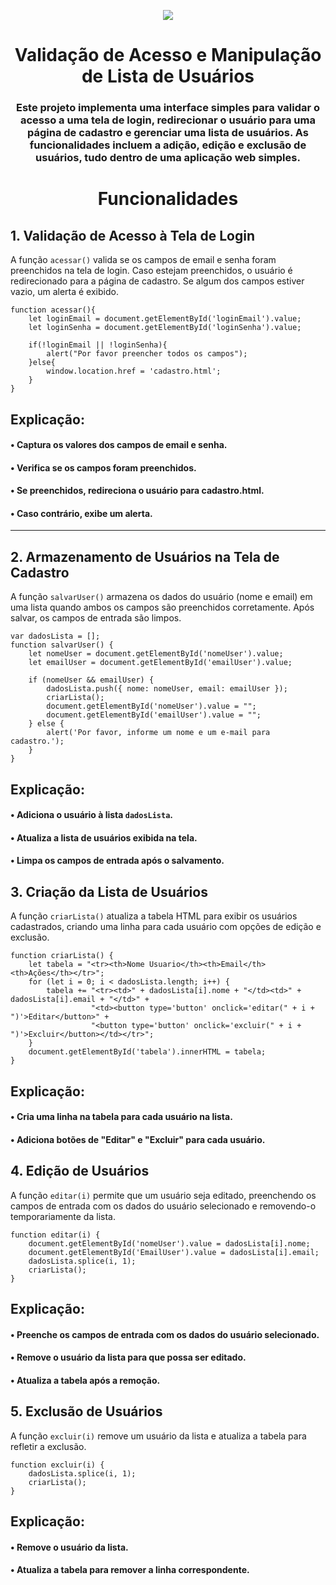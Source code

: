 <p align="center">
  <img loading="lazy" src="http://img.shields.io/static/v1?label=STATUS&message=INCOMPLETO&color=yellow&style=for-the-badge"/>
</p>

<h1 align="center">Validação de Acesso e Manipulação de Lista de Usuários</h1>

<h3 align="center"> Este projeto implementa uma interface simples para validar o acesso a uma tela de login, redirecionar o usuário para uma página de cadastro e gerenciar uma lista de usuários. As funcionalidades incluem a adição, edição e exclusão de usuários, tudo dentro de uma aplicação web simples. </h3>

<h1 align="center"> Funcionalidades </h1>

## 1. Validação de Acesso à Tela de Login

A função `acessar()` valida se os campos de email e senha foram preenchidos na tela de login. Caso estejam preenchidos, o usuário é redirecionado para a página de cadastro. Se algum dos campos estiver vazio, um alerta é exibido.

```
function acessar(){
    let loginEmail = document.getElementById('loginEmail').value;
    let loginSenha = document.getElementById('loginSenha').value;

    if(!loginEmail || !loginSenha){
        alert("Por favor preencher todos os campos");
    }else{
        window.location.href = 'cadastro.html';
    }
}
```
<h2>Explicação:</h2>
<h4>• Captura os valores dos campos de email e senha.</h4>
<h4>• Verifica se os campos foram preenchidos.</h4>
<h4>• Se preenchidos, redireciona o usuário para cadastro.html.</h4>
<h4>• Caso contrário, exibe um alerta.</h4>

---

## 2. Armazenamento de Usuários na Tela de Cadastro

A função `salvarUser()` armazena os dados do usuário (nome e email) em uma lista quando ambos os campos são preenchidos corretamente. Após salvar, os campos de entrada são limpos.

```
var dadosLista = [];
function salvarUser() {
    let nomeUser = document.getElementById('nomeUser').value;
    let emailUser = document.getElementById('emailUser').value;

    if (nomeUser && emailUser) {
        dadosLista.push({ nome: nomeUser, email: emailUser });
        criarLista();
        document.getElementById('nomeUser').value = "";
        document.getElementById('emailUser').value = ""; 
    } else {
        alert('Por favor, informe um nome e um e-mail para cadastro.');
    }
}
```

<h2>Explicação:</h2>
<h4>• Adiciona o usuário à lista <code>dadosLista</code>.</h4>
<h4>• Atualiza a lista de usuários exibida na tela.</h4>
<h4>• Limpa os campos de entrada após o salvamento.</h4>

## 3. Criação da Lista de Usuários

A função `criarLista()` atualiza a tabela HTML para exibir os usuários cadastrados, criando uma linha para cada usuário com opções de edição e exclusão.

```
function criarLista() {
    let tabela = "<tr><th>Nome Usuario</th><th>Email</th><th>Ações</th></tr>";
    for (let i = 0; i < dadosLista.length; i++) {
        tabela += "<tr><td>" + dadosLista[i].nome + "</td><td>" + dadosLista[i].email + "</td>" +
                  "<td><button type='button' onclick='editar(" + i + ")'>Editar</button>" +
                  "<button type='button' onclick='excluir(" + i + ")'>Excluir</button></td></tr>";
    }
    document.getElementById('tabela').innerHTML = tabela;
}
```
<h2>Explicação:</h2>
<h4>• Cria uma linha na tabela para cada usuário na lista.</h4>
<h4>• Adiciona botões de "Editar" e "Excluir" para cada usuário.</h4> 


## 4. Edição de Usuários

A função `editar(i)` permite que um usuário seja editado, preenchendo os campos de entrada com os dados do usuário selecionado e removendo-o temporariamente da lista.

```
function editar(i) {
    document.getElementById('nomeUser').value = dadosLista[i].nome;
    document.getElementById('EmailUser').value = dadosLista[i].email;
    dadosLista.splice(i, 1); 
    criarLista(); 
}
```
<h2>Explicação:</h2>
<h4>• Preenche os campos de entrada com os dados do usuário selecionado.</h4>
<h4>• Remove o usuário da lista para que possa ser editado.</h4>
<h4>• Atualiza a tabela após a remoção.</h4>


## 5. Exclusão de Usuários

A função `excluir(i)` remove um usuário da lista e atualiza a tabela para refletir a exclusão.

```
function excluir(i) {
    dadosLista.splice(i, 1);
    criarLista(); 
}
```
<h2>Explicação:</h2>
<h4>• Remove o usuário da lista.</h4>
<h4>• Atualiza a tabela para remover a linha correspondente.</h4>



